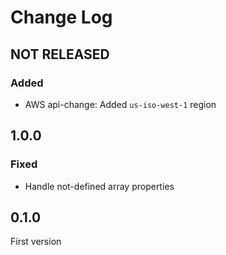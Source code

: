 # Change Log

## NOT RELEASED

### Added

- AWS api-change: Added `us-iso-west-1` region

## 1.0.0

### Fixed

- Handle not-defined array properties

## 0.1.0

First version
